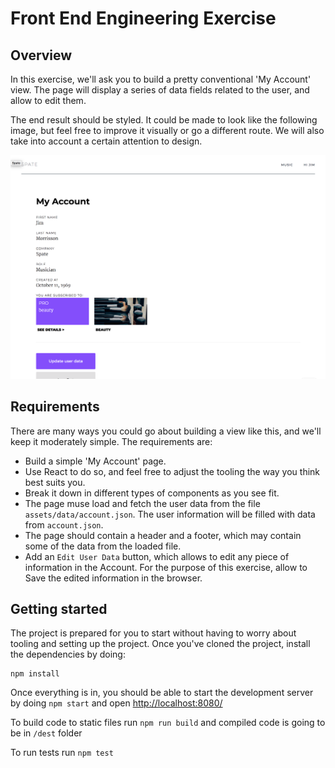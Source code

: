 # Front End Engineering Exercise

## Overview

In this exercise, we'll ask you to build a pretty conventional 'My Account' view. The page will display a series of data fields related to the user, and allow to edit them.

The end result should be styled. It could be made to look like the following image, but feel free to improve it visually or go a different route. We will also take into account a certain attention to design.

![My Account view](src/assets/img/myaccount.png)

## Requirements

There are many ways you could go about building a view like this, and we'll keep it moderately simple. The requirements are:

* Build a simple 'My Account' page.
* Use React to do so, and feel free to adjust the tooling the way you think best suits you.
* Break it down in different types of components as you see fit.
* The page muse load and fetch the user data from the file `assets/data/account.json`. The user information will be filled with data from `account.json`.
* The page should contain a header and a footer, which may contain some of the data from the loaded file.
* Add an `Edit User Data` button, which allows to edit any piece of information in the Account. For the purpose of this exercise,
allow to Save the edited information in the browser.

## Getting started

The project is prepared for you to start without having to worry about tooling and setting up the project. Once you've cloned the project, install the dependencies by doing:

```
npm install
```

Once everything is in, you should be able to start the development server by doing `npm start` and open [http://localhost:8080/](http://localhost:8080/)


To build code to static files run `npm run build` and compiled code is going to be in `/dest` folder

To run tests run `npm test`
